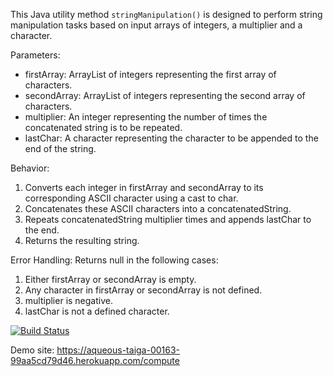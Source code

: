 This Java utility method `stringManipulation()` is designed to perform string manipulation tasks based on input arrays of integers, a multiplier and a character.

Parameters:
- firstArray: ArrayList of integers representing the first array of characters.
- secondArray: ArrayList of integers representing the second array of characters.
- multiplier: An integer representing the number of times the concatenated string is to be repeated.
- lastChar: A character representing the character to be appended to the end of the string.

Behavior:
1) Converts each integer in firstArray and secondArray to its corresponding ASCII character using a cast to char.
2) Concatenates these ASCII characters into a concatenatedString.
3) Repeats concatenatedString multiplier times and appends lastChar to the end.
4) Returns the resulting string.

Error Handling:
   Returns null in the following cases:
   1) Either firstArray or secondArray is empty.
   2) Any character in firstArray or secondArray is not defined.
   3) multiplier is negative.
   4) lastChar is not a defined character.

[![Build Status](https://app.travis-ci.com/bilgehantekin/myBil481App.svg?token=vKUFqQJccpqGUXCqYhpP&branch=master)](https://app.travis-ci.com/bilgehantekin/myBil481App)

Demo site: https://aqueous-taiga-00163-99aa5cd79d46.herokuapp.com/compute
